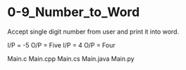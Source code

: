 # 0-9_Number_to_Word

Accept single digit number from user and print it into word.

I/P = -5  O/P = Five
I/P = 4   O/P = Four

Main.c
Main.cpp
Main.cs
Main.java
Main.py
